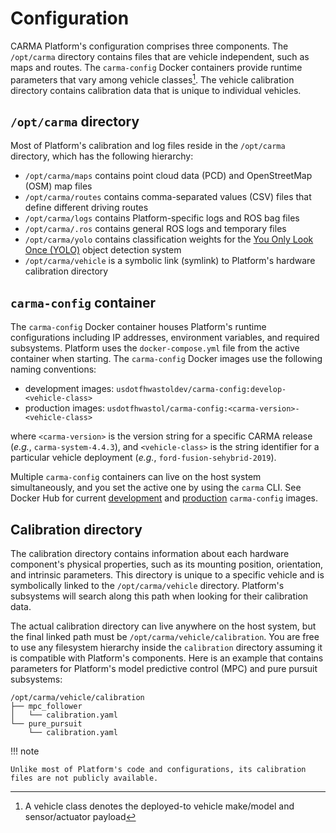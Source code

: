 # Configuration

CARMA Platform's configuration comprises three components. The `/opt/carma` directory contains files that are
vehicle independent, such as maps and routes. The `carma-config` Docker containers provide runtime parameters that vary
among vehicle classes[^1]. The vehicle calibration directory contains calibration data that is unique to individual
vehicles.

[^1]: A vehicle class denotes the deployed-to vehicle make/model and sensor/actuator payload

## `/opt/carma` directory

Most of Platform's calibration and log files reside in the `/opt/carma` directory, which has the following
hierarchy:

- `/opt/carma/maps` contains point cloud data (PCD) and OpenStreetMap (OSM) map files
- `/opt/carma/routes` contains comma-separated values (CSV) files that define different driving routes
- `/opt/carma/logs` contains Platform-specific logs and ROS bag files
- `/opt/carma/.ros` contains general ROS logs and temporary files
- `/opt/carma/yolo` contains classification weights for the
  [You Only Look Once (YOLO)](https://pjreddie.com/darknet/yolo/) object detection system
- `/opt/carma/vehicle` is a symbolic link (symlink) to Platform's hardware calibration directory



## `carma-config` container

The `carma-config` Docker container houses Platform's runtime configurations including IP addresses, environment
variables, and required subsystems. Platform uses the `docker-compose.yml` file from the active container when
starting. The `carma-config` Docker images use the following naming conventions:

- development images: `usdotfhwastoldev/carma-config:develop-<vehicle-class>`
- production images: `usdotfhwastol/carma-config:<carma-version>-<vehicle-class>`

where `<carma-version>` is the version string for a specific CARMA release (_e.g._, `carma-system-4.4.3`), and
`<vehicle-class>` is the string identifier for a particular vehicle deployment (_e.g._, `ford-fusion-sehybrid-2019`).

Multiple `carma-config` containers can live on the host system simultaneously, and you set the active one by using the
`carma` CLI. See Docker Hub for current [development](https://hub.docker.com/r/usdotfhwastoldev/carma-config) and
[production](https://hub.docker.com/r/usdotfhwastol/carma-config) `carma-config` images.

## Calibration directory

The calibration directory contains information about each hardware component's physical properties, such as its
mounting position, orientation, and intrinsic parameters. This directory is unique to a specific vehicle and is
symbolically linked to the `/opt/carma/vehicle` directory. Platform's subsystems will search along this path when
looking for their calibration data.

The actual calibration directory can live anywhere on the host system, but the final linked path must be
`/opt/carma/vehicle/calibration`. You are free to use any filesystem hierarchy inside the `calibration` directory
assuming it is compatible with Platform's components. Here is an example that contains parameters for Platform's model
predictive control (MPC) and pure pursuit subsystems:

```
/opt/carma/vehicle/calibration
├── mpc_follower
│   └── calibration.yaml
└── pure_pursuit
    └── calibration.yaml
```

!!! note

    Unlike most of Platform's code and configurations, its calibration files are not publicly available.
